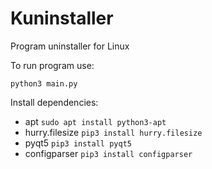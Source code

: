 # Kuninstaller
Program uninstaller for Linux

To run program use:

<code>python3 main.py</code>

Install dependencies:
* apt
<code>sudo apt install python3-apt</code>
* hurry.filesize
<code>pip3 install hurry.filesize</code>
* pyqt5
<code>pip3 install pyqt5</code>
* configparser
<code>pip3 install configparser</code>

